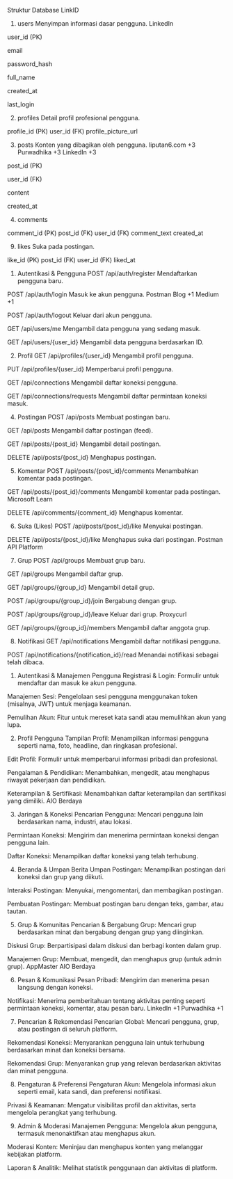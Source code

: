 Struktur Database LinkID
1. users
Menyimpan informasi dasar pengguna.
LinkedIn

user_id (PK)

email

password_hash

full_name

created_at

last_login

2. profiles
Detail profil profesional pengguna.


profile_id (PK)
user_id (FK)
profile_picture_url

3. posts
Konten yang dibagikan oleh pengguna.
liputan6.com
+3
Purwadhika
+3
LinkedIn
+3

post_id (PK)

user_id (FK)

content

created_at

4. comments

comment_id (PK)
post_id (FK)
user_id (FK)
comment_text
created_at

9. likes
Suka pada postingan.

like_id (PK)
post_id (FK)
user_id (FK)
liked_at


1. Autentikasi & Pengguna
POST /api/auth/register
Mendaftarkan pengguna baru.

POST /api/auth/login
Masuk ke akun pengguna.
Postman Blog
+1
Medium
+1

POST /api/auth/logout
Keluar dari akun pengguna.

GET /api/users/me
Mengambil data pengguna yang sedang masuk.

GET /api/users/{user_id}
Mengambil data pengguna berdasarkan ID.

2. Profil
GET /api/profiles/{user_id}
Mengambil profil pengguna.

PUT /api/profiles/{user_id}
Memperbarui profil pengguna.

GET /api/connections
Mengambil daftar koneksi pengguna.

GET /api/connections/requests
Mengambil daftar permintaan koneksi masuk.

4. Postingan
POST /api/posts
Membuat postingan baru.

GET /api/posts
Mengambil daftar postingan (feed).

GET /api/posts/{post_id}
Mengambil detail postingan.

DELETE /api/posts/{post_id}
Menghapus postingan.

5. Komentar
POST /api/posts/{post_id}/comments
Menambahkan komentar pada postingan.

GET /api/posts/{post_id}/comments
Mengambil komentar pada postingan.
Microsoft Learn

DELETE /api/comments/{comment_id}
Menghapus komentar.

6. Suka (Likes)
POST /api/posts/{post_id}/like
Menyukai postingan.

DELETE /api/posts/{post_id}/like
Menghapus suka dari postingan.
Postman API Platform

7. Grup
POST /api/groups
Membuat grup baru.

GET /api/groups
Mengambil daftar grup.

GET /api/groups/{group_id}
Mengambil detail grup.

POST /api/groups/{group_id}/join
Bergabung dengan grup.

POST /api/groups/{group_id}/leave
Keluar dari grup.
Proxycurl

GET /api/groups/{group_id}/members
Mengambil daftar anggota grup.

8. Notifikasi
GET /api/notifications
Mengambil daftar notifikasi pengguna.

POST /api/notifications/{notification_id}/read
Menandai notifikasi sebagai telah dibaca.

1. Autentikasi & Manajemen Pengguna
Registrasi & Login: Formulir untuk mendaftar dan masuk ke akun pengguna.

Manajemen Sesi: Pengelolaan sesi pengguna menggunakan token (misalnya, JWT) untuk menjaga keamanan.

Pemulihan Akun: Fitur untuk mereset kata sandi atau memulihkan akun yang lupa.

2. Profil Pengguna
Tampilan Profil: Menampilkan informasi pengguna seperti nama, foto, headline, dan ringkasan profesional.

Edit Profil: Formulir untuk memperbarui informasi pribadi dan profesional.

Pengalaman & Pendidikan: Menambahkan, mengedit, atau menghapus riwayat pekerjaan dan pendidikan.

Keterampilan & Sertifikasi: Menambahkan daftar keterampilan dan sertifikasi yang dimiliki.
AIO Berdaya

3. Jaringan & Koneksi
Pencarian Pengguna: Mencari pengguna lain berdasarkan nama, industri, atau lokasi.

Permintaan Koneksi: Mengirim dan menerima permintaan koneksi dengan pengguna lain.

Daftar Koneksi: Menampilkan daftar koneksi yang telah terhubung.

4. Beranda & Umpan Berita
Umpan Postingan: Menampilkan postingan dari koneksi dan grup yang diikuti.

Interaksi Postingan: Menyukai, mengomentari, dan membagikan postingan.

Pembuatan Postingan: Membuat postingan baru dengan teks, gambar, atau tautan.

5. Grup & Komunitas
Pencarian & Bergabung Grup: Mencari grup berdasarkan minat dan bergabung dengan grup yang diinginkan.

Diskusi Grup: Berpartisipasi dalam diskusi dan berbagi konten dalam grup.

Manajemen Grup: Membuat, mengedit, dan menghapus grup (untuk admin grup).
AppMaster
AIO Berdaya

6. Pesan & Komunikasi
Pesan Pribadi: Mengirim dan menerima pesan langsung dengan koneksi.

Notifikasi: Menerima pemberitahuan tentang aktivitas penting seperti permintaan koneksi, komentar, atau pesan baru.
LinkedIn
+1
Purwadhika
+1

7. Pencarian & Rekomendasi
Pencarian Global: Mencari pengguna, grup, atau postingan di seluruh platform.

Rekomendasi Koneksi: Menyarankan pengguna lain untuk terhubung berdasarkan minat dan koneksi bersama.

Rekomendasi Grup: Menyarankan grup yang relevan berdasarkan aktivitas dan minat pengguna.

8. Pengaturan & Preferensi
Pengaturan Akun: Mengelola informasi akun seperti email, kata sandi, dan preferensi notifikasi.

Privasi & Keamanan: Mengatur visibilitas profil dan aktivitas, serta mengelola perangkat yang terhubung.

9. Admin & Moderasi
Manajemen Pengguna: Mengelola akun pengguna, termasuk menonaktifkan atau menghapus akun.

Moderasi Konten: Meninjau dan menghapus konten yang melanggar kebijakan platform.

Laporan & Analitik: Melihat statistik penggunaan dan aktivitas di platform.
